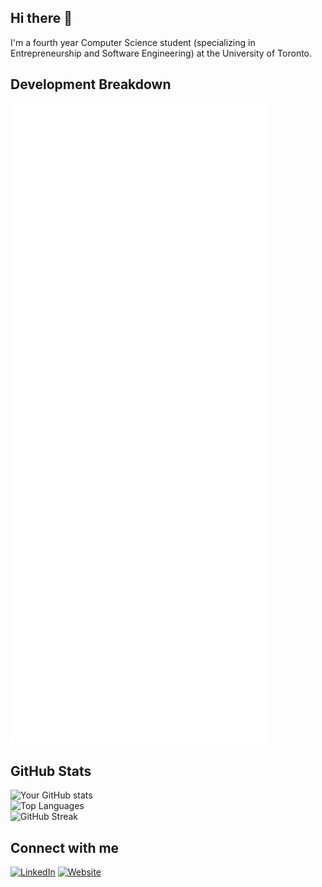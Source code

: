 ## Hi there 👋
I'm a fourth year Computer Science student (specializing in Entrepreneurship and Software Engineering) at the University of Toronto.

## Development Breakdown
![Metrics](/github-metrics.svg) <br>

<!--START_SECTION:waka-->
<!--END_SECTION:waka-->

## GitHub Stats
![Your GitHub stats](https://github-readme-stats.vercel.app/api?username=Yatin-Malhotra&show_icons=true&theme=radical) <br>
![Top Languages](https://github-readme-stats.vercel.app/api/top-langs/?username=Yatin-Malhotra&layout=compact&theme=radical) <br>
![GitHub Streak](https://github-readme-streak-stats.herokuapp.com/?user=Yatin-Malhotra&theme=radical) <br>

## Connect with me
[![LinkedIn](https://img.shields.io/badge/-LinkedIn-blue?style=for-the-badge)](https://www.linkedin.com/in/malhotra-yatin/)
[![Website](https://img.shields.io/badge/-Website-green?style=for-the-badge)](https://yatinmalhotra.netlify.app)

<!--
**Yatin-Malhotra/Yatin-Malhotra** is a ✨ _special_ ✨ repository because its `README.md` (this file) appears on your GitHub profile.

Here are some ideas to get you started:

- 🔭 I’m currently working on ...
- 🌱 I’m currently learning ...
- 👯 I’m looking to collaborate on ...
- 🤔 I’m looking for help with ...
- 💬 Ask me about ...
- 📫 How to reach me: ...
- 😄 Pronouns: ...
- ⚡ Fun fact: ...
-->
